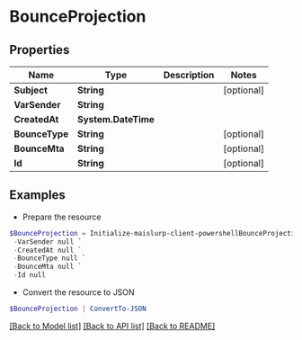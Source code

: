 # BounceProjection
## Properties

Name | Type | Description | Notes
------------ | ------------- | ------------- | -------------
**Subject** | **String** |  | [optional] 
**VarSender** | **String** |  | 
**CreatedAt** | **System.DateTime** |  | 
**BounceType** | **String** |  | [optional] 
**BounceMta** | **String** |  | [optional] 
**Id** | **String** |  | [optional] 

## Examples

- Prepare the resource
```powershell
$BounceProjection = Initialize-maislurp-client-powershellBounceProjection  -Subject null `
 -VarSender null `
 -CreatedAt null `
 -BounceType null `
 -BounceMta null `
 -Id null
```

- Convert the resource to JSON
```powershell
$BounceProjection | ConvertTo-JSON
```

[[Back to Model list]](../README#documentation-for-models) [[Back to API list]](../README#documentation-for-api-endpoints) [[Back to README]](../README)

